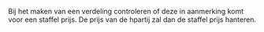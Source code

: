 Bij het maken van een verdeling controleren of deze in aanmerking komt voor een staffel prijs. De prijs van de hpartij zal dan de staffel prijs hanteren.